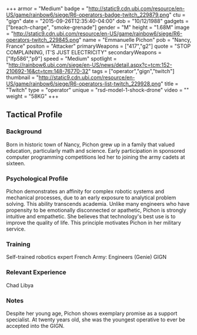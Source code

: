 +++
armor = "Medium"
badge = "http://static9.cdn.ubi.com/resource/en-US/game/rainbow6/siege/R6-operators-badge-twitch_229879.png"
ctu = "gign"
date = "2015-09-26T12:35:40-04:00"
dob = "10/12/1988"
gadgets = ["breach-charge", "smoke-grenade"]
gender = "M"
height = "1.68M"
image = "http://static9.cdn.ubi.com/resource/en-US/game/rainbow6/siege/R6-operators-twitch_229845.png"
name = "Emmanuelle Pichon"
pob = "Nancy, France"
positon = "Attacker"
primaryWeapons = ["417","g2"]
quote = "STOP COMPLAINING, IT'S JUST ELECTRICITY"
secondaryWeapons = ["lfp586","p9"]
speed = "Medium"
spotlight = "http://rainbow6.ubi.com/siege/en-US/news/detail.aspx?c=tcm:152-210692-16&ct=tcm:148-76770-32"
tags = ["operator","gign","twitch"]
thumbnail = "http://static9.cdn.ubi.com/resource/en-US/game/rainbow6/siege/R6-operators-list-twitch_229928.png"
title = "Twitch"
type = "operator"
unique = "rsd-model-1-shock-drone"
video = ""
weight = "58KG"
+++

## Tactical Profile

### Background

Born in historic town of Nancy, Pichon grew up in a family that valued education, particularly math and science. Early participation in sponsored computer programming competitions led her to joining the army cadets at sixteen.

### Psychological Profile

Pichon demonstrates an affinity for complex robotic systems and mechanical processes, due to an early exposure to analytical problem solving. This ability transcends academia. Unlike many engineers who have propensity to be emotionally disconnected or apathetic, Pichon is strongly intuitive and empathetic. She believes that technology's best use is to improve the quality of life. This principle motivates Pichon in her military service.

### Training

Self-trained robotics expert
French Army: Engineers (Genie)
GIGN

### Relevant Experience

Chad
Libya

### Notes

Despite her young age, Pichon shows exemplary promise as a support specialist. At twenty years old, she was the youngest operative to ever be accepted into the GIGN.
